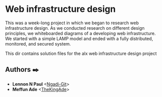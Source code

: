 # Web infrastructure design

This was a week-long project in which we began to research web infrastructure design. As we conducted research on different design principles, we whiteboarded diagrams of a developing web infrastructure. We started with a simple LAMP model and ended with a fully distributed, monitored, and secured system.

This dir contains solution files for the alx web infrastructure design project

## Authors :black_nib:
* **Lennon N Paul** <[Ngadi-Git](https://github.com/Ngadi-Git)>
* **Meffun Ade** <[TheKingAde](https://github.com/TheKingAde)>

